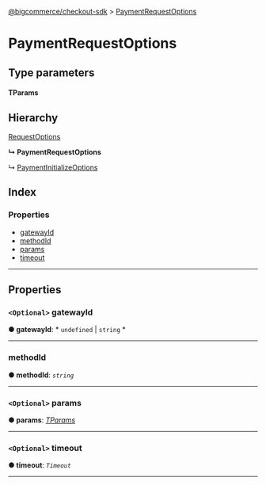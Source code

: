 [@bigcommerce/checkout-sdk](../README.md) > [PaymentRequestOptions](../interfaces/paymentrequestoptions.md)

# PaymentRequestOptions

## Type parameters

#### TParams 
## Hierarchy

 [RequestOptions](requestoptions.md)

**↳ PaymentRequestOptions**

↳  [PaymentInitializeOptions](paymentinitializeoptions.md)

## Index

### Properties

* [gatewayId](paymentrequestoptions.md#gatewayid)
* [methodId](paymentrequestoptions.md#methodid)
* [params](paymentrequestoptions.md#params)
* [timeout](paymentrequestoptions.md#timeout)

---

## Properties

<a id="gatewayid"></a>

### `<Optional>` gatewayId

**● gatewayId**: * `undefined` &#124; `string`
*

___
<a id="methodid"></a>

###  methodId

**● methodId**: *`string`*

___
<a id="params"></a>

### `<Optional>` params

**● params**: *[TParams]()*

___
<a id="timeout"></a>

### `<Optional>` timeout

**● timeout**: *`Timeout`*

___

